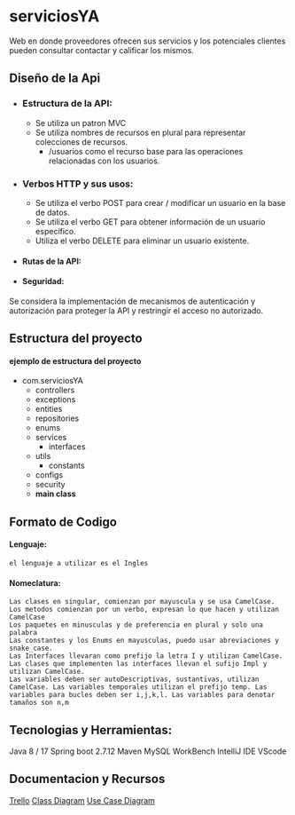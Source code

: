 # serviciosYA

Web en donde proveedores ofrecen sus servicios y los potenciales clientes pueden consultar contactar y calificar los mismos.

## Diseño de la Api

- ### Estructura de la API:

    - Se utiliza un patron MVC
    - Se utiliza nombres de recursos en plural para representar colecciones de recursos.
        - /usuarios como el recurso base para las operaciones relacionadas con los usuarios.

- ### Verbos HTTP y sus usos:

    - Se utiliza el verbo POST para crear / modificar un usuario en la base de datos.
    - Se utiliza el verbo GET para obtener información de un usuario específico.
    - Utiliza el verbo DELETE para eliminar un usuario existente.

- #### Rutas de la API:


- #### Seguridad:
Se considera la implementación de mecanismos de autenticación y autorización para proteger la API y restringir el acceso no autorizado.

## Estructura del proyecto

#### ejemplo de estructura del proyecto

- com.serviciosYA
    - controllers
    - exceptions
    - entities
    - repositories
    - enums
    - services
        - interfaces
    - utils
        - constants
    - configs
    - security
    - **main class**

## Formato de Codigo

#### Lenguaje:
    el lenguaje a utilizar es el Ingles

#### Nomeclatura:
    Las clases en singular, comienzan por mayuscula y se usa CamelCase.
    Los metodos comienzan por un verbo, expresan lo que hacen y utilizan CamelCase
    Los paquetes en minusculas y de preferencia en plural y solo una palabra
    Las constantes y los Enums en mayusculas, puedo usar abreviaciones y snake_case.
    Las Interfaces llevaran como prefijo la letra I y utilizan CamelCase.
    Las clases que implementen las interfaces llevan el sufijo Impl y utilizan CamelCase.
    Las variables deben ser autoDescriptivas, sustantivas, utilizan CamelCase. Las variables temporales utilizan el prefijo temp. Las variables para bucles deben ser i,j,k,l. Las variables para denotar tamaños son n,m


## Tecnologias y Herramientas:

Java 8 / 17
Spring boot 2.7.12
Maven
MySQL
WorkBench
IntelliJ IDE
VScode

## Documentacion y Recursos
 
[Trello](https://trello.com/invite/b/gfW0tnFo/ATTI4d9586263ed3f81dacf34ec99eb5beaa99881028/proyecto-final-egg)
[Class Diagram](https://gitmind.com/app/docs/fg97jf2r)
[Use Case Diagram](https://gitmind.com/app/docs/f5dpc97k)
